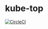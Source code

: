 kube-top
================

[![CircleCI](https://circleci.com/gh/dpetzold/kube-top.svg?style=svg)](https://circleci.com/gh/dpetzold/kube-top)

